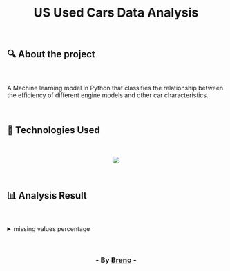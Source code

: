 <h1 align = "center"> US Used Cars Data Analysis </h1><br>

<h2> &#128269; About the project </h2><br>

<p>A Machine learning model in Python that classifies the relationship between the efficiency of different engine models and other car characteristics.</p><br>

<h2> &#128302; Technologies Used </h2><br>

<p align="center">
  <a href="https://skillicons.dev">
    <img src="https://skillicons.dev/icons?i=py" />
  </a>
</p>

<br><h2> &#128202; Analysis Result </h2><br>

<details>
	<summary>missing values percentage</summary><br>
	<p>After importing the data, missing values were identified in some columns</p>
	
  	children: 0.003% 
  	country: 0.409% 
  	agent: 13.686% 
  	company: 94.307%
</details>

<br><h3 align = "center"> - By <a href = "https://www.linkedin.com/in/breno-barbosa-de-oliveira-810866275/" target = "_blank">Breno</a> - </h3>
